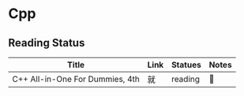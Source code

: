 # Cpp

## Reading Status

|Title|Link|Statues|Notes|
|---|---|---|---|
|C++ All-in-One For Dummies, 4th|就|reading|📑|
